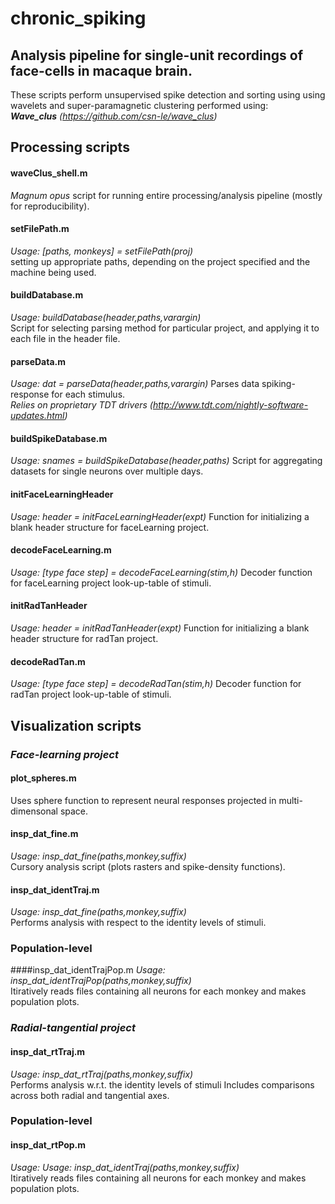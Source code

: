 # chronic_spiking
## Analysis pipeline for single-unit recordings of face-cells in macaque brain.  

These scripts perform unsupervised spike detection and sorting using using wavelets and super-paramagnetic clustering performed using:  
**_Wave_clus_** *(https://github.com/csn-le/wave_clus)*

## Processing scripts

#### waveClus_shell.m
_Magnum opus_ script for running entire processing/analysis pipeline (mostly for reproducibility).

#### setFilePath.m
_Usage: [paths, monkeys] = setFilePath(proj)_  
setting up appropriate paths, depending on the project specified and the machine being used.

#### buildDatabase.m
_Usage: buildDatabase(header,paths,varargin)_  
Script for selecting parsing method for particular project, and applying it to each file in the header file.

#### parseData.m
_Usage: dat = parseData(header,paths,varargin)_
Parses data spiking-response for each stimulus.  
_*Relies on proprietary TDT drivers (http://www.tdt.com/nightly-software-updates.html)*_

#### buildSpikeDatabase.m
_Usage: snames = buildSpikeDatabase(header,paths)_
Script for aggregating datasets for single neurons over multiple days.

#### initFaceLearningHeader
_Usage: header = initFaceLearningHeader(expt)_
Function for initializing a blank header structure for faceLearning project.

#### decodeFaceLearning.m
_Usage: [type face step] = decodeFaceLearning(stim,h)_
Decoder function for faceLearning project look-up-table of stimuli.

#### initRadTanHeader
_Usage: header = initRadTanHeader(expt)_
Function for initializing a blank header structure for radTan project.

#### decodeRadTan.m
_Usage: [type face step] = decodeRadTan(stim,h)_
Decoder function for radTan project look-up-table of stimuli.

## Visualization scripts

### _Face-learning project_

#### plot_spheres.m
Uses sphere function to represent neural responses projected in multi-dimensonal space.

#### insp_dat_fine.m
_Usage: insp_dat_fine(paths,monkey,suffix)_  
Cursory analysis script (plots rasters and spike-density functions).

#### insp_dat_identTraj.m
_Usage: insp_dat_fine(paths,monkey,suffix)_  
Performs analysis with respect to the identity levels of stimuli.

### Population-level

####insp_dat_identTrajPop.m
_Usage: insp_dat_identTrajPop(paths,monkey,suffix)_  
Itiratively reads files containing all neurons for each monkey and makes population plots.

### _Radial-tangential project_

#### insp_dat_rtTraj.m
_Usage: insp_dat_rtTraj(paths,monkey,suffix)_  
Performs analysis w.r.t. the identity levels of stimuli
Includes comparisons across both radial and tangential axes.

### Population-level

#### insp_dat_rtPop.m
_Usage: Usage: insp_dat_identTraj(paths,monkey,suffix)_  
Itiratively reads files containing all neurons for each monkey and makes population plots.




